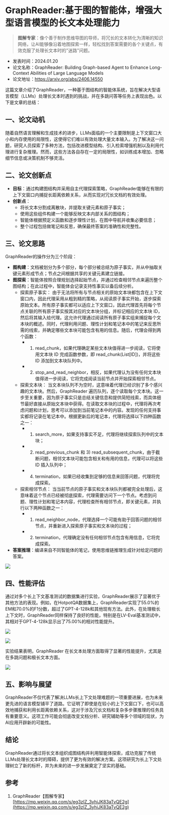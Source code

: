 # GraphReader:基于图的智能体，增强大型语言模型的长文本处理能力

> **图解专家**：像个善于制作思维导图的导师，将冗长的文本转化为清晰的知识网络，让AI能够像沿着地图探索一样，轻松找到答案需要的各个关键点，有效克服了处理长文本时的"迷路"问题。

* 发表时间：2024.01.20
* 论文名称：GraphReader: Building Graph-based Agent to Enhance Long-Context Abilities of Large Language Models
* 论文地址：https://arxiv.org/abs/2406.14550  

这篇文章介绍了GraphReader，一种基于图结构的智能体系统，旨在解决大型语言模型（LLMs）处理长文本时遇到的挑战，并在多跳问答等任务上表现出色。以下是文章的总结：

## 一、论文动机

随着自然语言理解和生成技术的进步，LLMs面临的一个主要限制是上下文窗口大小和内存使用的局限性，这使得它们难以有效处理大量文本输入。为了解决这一问题，研究人员探索了多种方法，包括改进模型结构、引入检索增强机制以及利用代理进行复杂推理。然而，这些方法各自存在一定的局限性，如训练成本增加、忽略细节信息或决策机制不够灵活。

## 二、论文创新点

- **目标**：通过构建图结构并采用自主代理探索策略，GraphReader能够在有限的上下文窗口内捕捉长距离依赖关系，从而实现对冗长文档的有效处理。
- **创新点**：
  - 将长文本分割成离散块，并提取关键元素和原子事实；
  - 使用这些组件构建一个能够反映文本内部关系的图结构；
  - 智能体根据预定义函数和逐步理性计划，在图中导航并收集必要信息；
  - 整个过程包括做笔记和反思，确保最终答案的准确性和完整性。

## 三、论文思路

GraphReader的操作分为三个阶段：
- **图构建**：文档被划分为多个部分，每个部分被总结为原子事实，并从中抽取关键元素形成节点；节点之间根据共享的关键元素建立链接。
- **图探索**：智能体按照合理规划选择起始节点，并通过检查相邻节点来遍历整个图结构；在此过程中，智能体会记录支持性事实以备后续分析。
  - 探索原子事实： 由于无法将所有与节点相关的原始文本块都包含在上下文窗口内，因此代理采用从粗到精的策略，从阅读原子事实开始，逐步探索原始文本。所有原子事实都可以适应上下文窗口，因此代理首先将每个节点关联的所有原子事实按其对应的文本块分组，并标记相应的文本块 ID，然后将其输入给代理。这允许代理通过阅读所有原子事实组来捕捉每个文本块的概述。同时，代理利用问题、理性计划和笔记本中的笔记来反思所需的线索，并确定哪些文本块可能包含有用的信息。随后，代理会得到两个函数：
    - 1) read_chunk，如果代理确定某些文本块值得进一步阅读，它将使用文本块 ID 完成函数参数，即 read_chunk(List[ID])，并将这些 ID 添加到文本块队列中。
    - 2) stop_and_read_neighbor，相反，如果代理认为没有任何文本块值得进一步阅读，它将完成阅读当前节点并开始探索相邻节点。
  - 探索文本块： 当文本块队列不为空时，这意味着代理已经识别了多个感兴趣的文本块。然后，GraphReader 遍历队列，逐个读取每个文本块。这一步至关重要，因为原子事实只是总结关键信息和提供简短线索，而具体细节最好直接从原始文本块中获得。在读取文本块的过程中，代理将再次考虑问题和计划，思考可以添加到当前笔记本中的内容。发现的任何支持事实都将记录在笔记本中。根据更新后的笔记本，代理将选择以下四种函数之一：
    - 1) search_more，如果支持事实不足，代理将继续探索队列中的文本块；
    - 2) read_previous_chunk 和 3) read_subsequent_chunk，由于截断问题，相邻文本块可能包含相关和有用的信息，代理可以将这些 ID 插入队列中；
    - 4) termination，如果已经收集到足够的信息来回答问题，代理将完成探索。
  - 探索相邻节点： 当当前节点的原子事实和文本块队列都被完全处理后，这意味着这个节点已经被彻底探索，代理需要访问下一个节点。考虑到问题、理性计划和笔记本内容，代理检查所有相邻节点，即关键元素，并执行以下两种函数之一：
    - 1) read_neighbor_node，代理选择一个可能有助于回答问题的相邻节点，并重新进入探索原子事实和文本块的过程；
    - 2) termination，代理确定没有任何相邻节点包含有用信息，它将完成探索。
- **答案推理**：编译来自不同智能体的笔记，使用思维链推理生成针对给定问题的答案。

![](img/v2-528a0b331e20f3b654a4c4a3c337d2ab_1440w.png)

## 四、性能评估

通过对多个长上下文基准测试的数据集进行实验，GraphReader展示了显著优于其他方法的表现。例如，在HotpotQA数据集上，GraphReader实现了55.0%的EM和70.0%的F1分数，超过了GPT-4-128k和其他现有方法。此外，在处理极长上下文时，GraphReader同样保持了良好的性能，特别是在LV-Eval基准测试中，其相对于GPT-4-128k显示出了75.00%的相对性能提升。

![](img/微信截图_20250107190326.png)

![](img/微信截图_20250107190536.png)

实验结果表明，GraphReader 在长文本处理方面取得了显著的性能提升，尤其是在多跳问题和极长文本方面。

![](img/微信截图_20250107190623.png)

## 五、影响与展望

GraphReader不仅代表了解决LLMs长上下文处理难题的一项重要进展，也为未来更先进的语言模型铺平了道路。它证明了即使是在较小的上下文窗口下，也可以高效地捕获和利用长距离依赖关系，这对于涉及冗长文档和复杂多步骤推理的任务具有重要意义。这项工作可能会彻底改变文档分析、研究辅助等多个领域的现状，为AI应用开辟新的可能性。

## 结论

GraphReader通过将长文本组织成图结构并利用智能体探索，成功克服了传统LLMs处理长文本时的障碍，提供了更为有效的解决方案。这项研究为长上下文处理树立了新的标杆，并为未来的进一步发展奠定了坚实的基础。

## 参考

1. GraphReader【图解专家】 [https://mp.weixin.qq.com/s/eg3zIZ_3yhiJK83aTvQE2g](https://mp.weixin.qq.com/s/eg3zIZ_3yhiJK83aTvQE2g)
